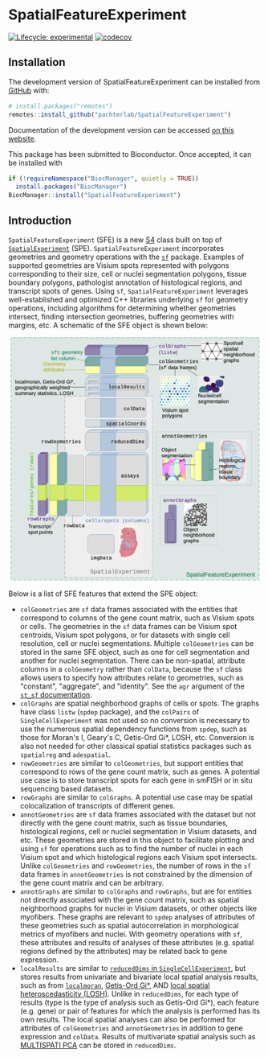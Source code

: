 
# SpatialFeatureExperiment

<!-- badges: start -->
[![Lifecycle: experimental](https://img.shields.io/badge/lifecycle-experimental-orange.svg)](https://lifecycle.r-lib.org/articles/stages.html#experimental)
[![codecov](https://codecov.io/github/pachterlab/SpatialFeatureExperiment/branch/main/graph/badge.svg?token=DHZ2I6C86M)](https://codecov.io/github/pachterlab/SpatialFeatureExperiment)
<!-- badges: end -->

## Installation

The development version of SpatialFeatureExperiment can be installed from [GitHub](https://github.com/) with:

``` r
# install.packages("remotes")
remotes::install_github("pachterlab/SpatialFeatureExperiment")
```
Documentation of the development version can be accessed [on this website](https://pachterlab.github.io/SpatialFeatureExperiment/dev/). 

This package has been submitted to Bioconductor. Once accepted, it can be installed with

```r
if (!requireNamespace("BiocManager", quietly = TRUE))
  install.packages("BiocManager")
BiocManager::install("SpatialFeatureExperiment")
```

## Introduction
`SpatialFeatureExperiment` (SFE) is a new [S4](http://adv-r.had.co.nz/S4.html) class built on top of [`SpatialExperiment`](https://bioconductor.org/packages/release/bioc/html/SpatialExperiment.html) (SPE). `SpatialFeatureExperiment` incorporates geometries and geometry operations with the [`sf`](https://cran.r-project.org/web/packages/sf/index.html) package. Examples of supported geometries are Visium spots represented with polygons corresponding to their size, cell or nuclei segmentation polygons, tissue boundary polygons, pathologist annotation of histological regions, and transcript spots of genes. Using `sf`, `SpatialFeatureExperiment` leverages well-established and optimized C++ libraries underlying `sf` for geometry operations, including algorithms for determining whether geometries intersect, finding intersection geometries, buffering geometries with margins, etc. A schematic of the SFE object is shown below:

<img src="vignettes/sfe_schematics.png" width="800"/>

Below is a list of SFE features that extend the SPE object:

* `colGeometries` are `sf` data frames associated with the entities that correspond to columns of the gene count matrix, such as Visium spots or cells. The geometries in the `sf` data frames can be Visium spot centroids, Visium spot polygons, or for datasets with single cell resolution, cell or nuclei segmentations. Multiple `colGeometries` can be stored in the same SFE object, such as one for cell segmentation and another for nuclei segmentation. There can be non-spatial, attribute columns in a `colGeometry` rather than `colData`, because the `sf` class allows users to specify how attributes relate to geometries, such as "constant", "aggregate", and "identity". See the `agr` argument of the [`st_sf` documentation](https://r-spatial.github.io/sf/reference/sf.html).
* `colGraphs` are spatial neighborhood graphs of cells or spots. The graphs have class `listw` (`spdep` package), and the `colPairs` of `SingleCellExperiment` was not used so no conversion is necessary to use the numerous spatial dependency functions from `spdep`, such as those for Moran's I, Geary's C, Getis-Ord Gi*, LOSH, etc. Conversion is also not needed for other classical spatial statistics packages such as `spatialreg` and `adespatial`.
* `rowGeometries` are similar to `colGeometries`, but support entities that correspond to rows of the gene count matrix, such as genes. A potential use case is to store transcript spots for each gene in smFISH or in situ sequencing based datasets.
* `rowGraphs` are similar to `colGraphs`. A potential use case may be spatial colocalization of transcripts of different genes.
* `annotGeometries` are `sf` data frames associated with the dataset but not directly with the gene count matrix, such as tissue boundaries, histological regions, cell or nuclei segmentation in Visium datasets, and etc. These geometries are stored in this object to facilitate plotting and using `sf` for operations such as to find the number of nuclei in each Visium spot and which histological regions each Visium spot intersects. Unlike `colGeometries` and `rowGeometries`, the number of rows in the `sf` data frames in `annotGeometries` is not constrained by the dimension of the gene count matrix and can be arbitrary.
* `annotGraphs` are similar to `colGraphs` and `rowGraphs`, but are for entities not directly associated with the gene count matrix, such as spatial neighborhood graphs for nuclei in Visium datasets, or other objects like myofibers. These graphs are relevant to `spdep` analyses of attributes of these geometries such as spatial autocorrelation in morphological metrics of myofibers and nuclei. With geometry operations with `sf`, these attributes and results of analyses of these attributes (e.g. spatial regions defined by the attributes) may be related back to gene expression.
* `localResults` are similar to [`reducedDims` in `SingleCellExperiment`](https://bioconductor.org/packages/release/bioc/vignettes/SingleCellExperiment/inst/doc/intro.html#3_Adding_low-dimensional_representations), but stores results from univariate and bivariate local spatial analysis results, such as from [`localmoran`](https://r-spatial.github.io/spdep/reference/localmoran.html), [Getis-Ord Gi\*](https://r-spatial.github.io/spdep/reference/localG.html), AND [local spatial heteroscedasticity (LOSH)](https://r-spatial.github.io/spdep/reference/LOSH.html). Unlike in `reducedDims`, for each type of results (type is the type of analysis such as Getis-Ord Gi\*), each feature (e.g. gene) or pair of features for which the analysis is performed has its own results. The local spatial analyses can also be performed for attributes of `colGeometries` and `annotGeometries` in addition to gene expression and `colData`. Results of multivariate spatial analysis such as [MULTISPATI PCA](https://cran.r-project.org/web/packages/adespatial/vignettes/tutorial.html#multispati-analysis) can be stored in `reducedDims`.
